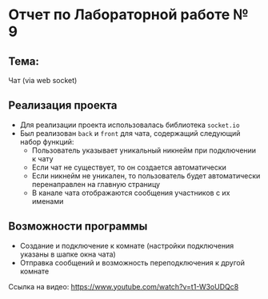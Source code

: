 # Отчет по Лабораторной работе № 9  

## Тема:  
Чат (via web socket)   

## Реализация проекта  

- Для реализации проекта использовалась библиотека `socket.io`  
- Был реализован `back` и `front` для чата, содержащий следующий набор функций:  
    * Пользователь указывает уникальный никнейм при подключении к чату
    * Если чат не существует, то он создается автоматически
    * Если никнейм не уникален, то пользователь будет автоматически перенаправлен на главную страницу
    * В канале чата отображаются сообщения участников с их именами

## Возможности программы  

- Создание и подключение к комнате (настройки подключения указаны в шапке окна чата)  
- Отправка сообщений и возможность переподключения к другой комнате

Ссылка на видео: https://www.youtube.com/watch?v=t1-W3oUDQc8